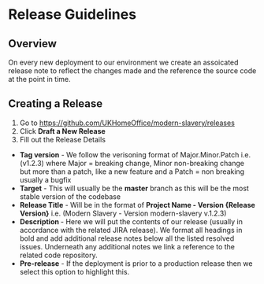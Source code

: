 # Release Guidelines

## Overview
On every new deployment to our environment we create an assoicated release note to reflect the changes made and the reference the source code at the point in time.

## Creating a Release
1. Go to https://github.com/UKHomeOffice/modern-slavery/releases
2. Click <b>Draft a New Release</b>
3. Fill out the Release Details
- <b>Tag version</b> - We follow the verisoning format of Major.Minor.Patch i.e. (v1.2.3) where Major = breaking change, Minor non-breaking change but more than a patch, like a new feature and a Patch = non breaking usually a bugfix
- <b>Target</b> - This will usually be the <b>master</b> branch as this will be the most stable version of the codebase
- <b>Release Title</b> - Will be in the format of <b>Project Name - Version {Release Version}</b> i.e. (Modern Slavery - Version modern-slavery v.1.2.3)
- <b>Description </b> - Here we will put the contents of our release (usually in accordance with the related JIRA release). We format all headings in bold and add additional release notes below all the listed resolved issues. Underneath any additional notes we link a reference to the related code repository.
- <b>Pre-release</b> - If the deployment is prior to a production release then we select this option to highlight this.
